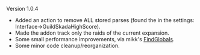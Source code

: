 Version 1.0.4

* Added an action to remove ALL stored parses (found the in the settings: Interface->GuildSkadaHighScore).
* Made the addon track only the raids of the current expansion.
* Some small performance improvements, via mikk's [FindGlobals](https://www.wowace.com/addons/findglobals/).
* Some minor code cleanup/reorganization.
